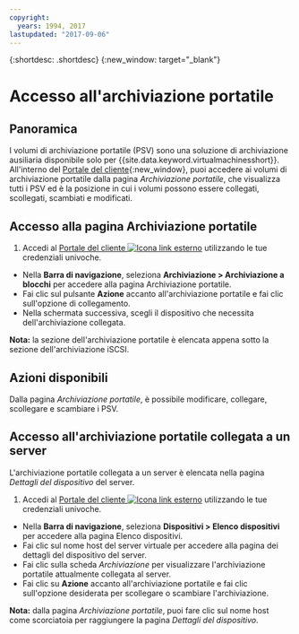 ```yaml
---
copyright:
  years: 1994, 2017
lastupdated: "2017-09-06"
---
```


{:shortdesc: .shortdesc}
{:new_window: target="_blank"}

# Accesso all'archiviazione portatile

## Panoramica

I volumi di archiviazione portatile (PSV) sono una soluzione di archiviazione ausiliaria disponibile solo per {{site.data.keyword.virtualmachinesshort}}. All'interno del [Portale del cliente](https://control.softlayer.com/){:new_window}, puoi accedere ai volumi di archiviazione portatile dalla pagina *Archiviazione portatile*, che visualizza tutti i PSV ed è la posizione in cui i volumi possono essere collegati, scollegati, scambiati e modificati. 

## Accesso alla pagina Archiviazione portatile

1. Accedi al [Portale del cliente ![Icona link esterno](../../icons/launch-glyph.svg "Icona link esterno")](https://control.softlayer.com/) utilizzando le tue credenziali univoche.
* Nella **Barra di navigazione**, seleziona **Archiviazione > Archiviazione a blocchi** per accedere alla pagina Archiviazione portatile.
* Fai clic sul pulsante **Azione** accanto all'archiviazione portatile e fai clic sull'opzione di collegamento.
* Nella schermata successiva, scegli il dispositivo che necessita dell'archiviazione collegata.

**Nota:** la sezione dell'archiviazione portatile è elencata appena sotto la sezione dell'archiviazione iSCSI.

## Azioni disponibili

Dalla pagina *Archiviazione portatile*, è possibile modificare, collegare, scollegare e scambiare i PSV.

## Accesso all'archiviazione portatile collegata a un server

L'archiviazione portatile collegata a un server è elencata nella pagina *Dettagli del dispositivo* del server.

1. Accedi al [Portale del cliente ![Icona link esterno](../../icons/launch-glyph.svg "Icona link esterno")](https://control.softlayer.com/) utilizzando le tue credenziali univoche.
* Nella **Barra di navigazione**, seleziona **Dispositivi > Elenco dispositivi** per accedere alla pagina Elenco dispositivi.
* Fai clic sul nome host del server virtuale per accedere alla pagina dei dettagli del dispositivo del server.
* Fai clic sulla scheda *Archiviazione* per visualizzare l'archiviazione portatile attualmente collegata al server.
* Fai clic su **Azione** accanto all'archiviazione portatile e fai clic sull'opzione desiderata per scollegare o scambiare l'archiviazione. 

**Nota:** dalla pagina *Archiviazione portatile*, puoi fare clic sul nome host come scorciatoia per raggiungere la pagina *Dettagli del dispositivo*. 

